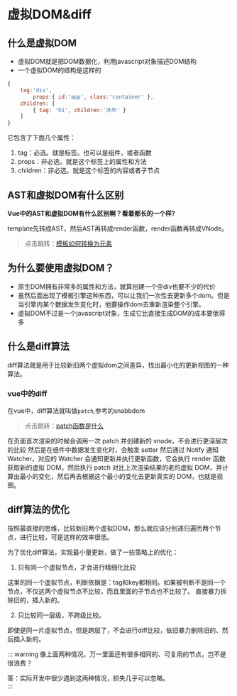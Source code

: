# 虚拟DOM&diff
## 什么是虚拟DOM
* 虚拟DOM就是把DOM数据化，利用javascript对象描述DOM结构
* 一个虚拟DOM的结构是这样的
```js
{
    tag:'div',
        props:{ id:'app', class:'container' },
    children: [
        { tag: 'h1', children:'沐华' }
    ]
}

```
它包含了下面几个属性：
1. tag：必选。就是标签。也可以是组件，或者函数
2. props：非必选。就是这个标签上的属性和方法
3. children：非必选。就是这个标签的内容或者子节点

## AST和虚拟DOM有什么区别
**Vue中的AST和虚拟DOM有什么区别啊？看着都长的一个样?**

template先转成AST，然后AST再转成render函数，render函数再转成VNode。
> 点击跳转：[模板如何转换为元素](/v2/template/flow)

## 为什么要使用虚拟DOM？
* 原生DOM拥有非常多的属性和方法，就算创建一个空div也要不少的代价
* 虽然后面出现了模板引擎这种东西，可以让我们一次性去更新多个dom。但是当引擎内某个数据发生变化时，他要操作dom去重新渲染整个引擎。
* 虚拟DOM不过是一个javascript对象，生成它比直接生成DOM的成本要低得多

## 什么是diff算法
diff算法就是用于比较新旧两个虚拟dom之间差异，找出最小化的更新视图的一种算法。

### vue中的diff
在vue中，diff算法就叫做`patch`,参考的snabbdom
> 点击跳转：[patch函数是什么](/v2/template/patch.html#patch函数是什么)

在页面首次渲染的时候会调用一次 patch 并创建新的 vnode，不会进行更深层次的比较
然后是在组件中数据发生变化时，会触发 setter 然后通过 Notify 通知 Watcher，对应的 Watcher 会通知更新并执行更新函数，它会执行 render 函数获取新的虚拟 DOM，然后执行 patch 对比上次渲染结果的老的虚拟 DOM，并计算出最小的变化，然后再去根据这个最小的变化去更新真实的 DOM，也就是视图。

## diff算法的优化
按照最直接的思维，比较新旧两个虚拟DOM，那么就应该分别递归遍历两个节点，进行比较，可是这样的效率很低。

为了优化diff算法，实现最小量更新，做了一些策略上的优化：

1. 只有同一个虚拟节点，才会进行精细化比较

这里的同一个虚拟节点，判断依据是：tag和key都相同。如果被判断不是同一个节点，不仅这两个虚拟节点不比较，而且里面的子节点也不比较了。
直接暴力拆除旧的，插入新的。

2. 只比较同一层级，不跨级比较。

即使是同一片虚拟节点，但是跨层了，不会进行diff比较，依旧暴力删除旧的、然后插入新的。    

::: warning
像上面两种情况，万一里面还有很多相同的、可复用的节点，岂不是很浪费？

答：实际开发中很少遇到这两种情况，损失几乎可以忽略。   
:::
